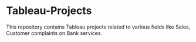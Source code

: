 # Tableau-Projects
This repository contains Tableau projects related to various fields like Sales, Customer complaints on Bank services.
